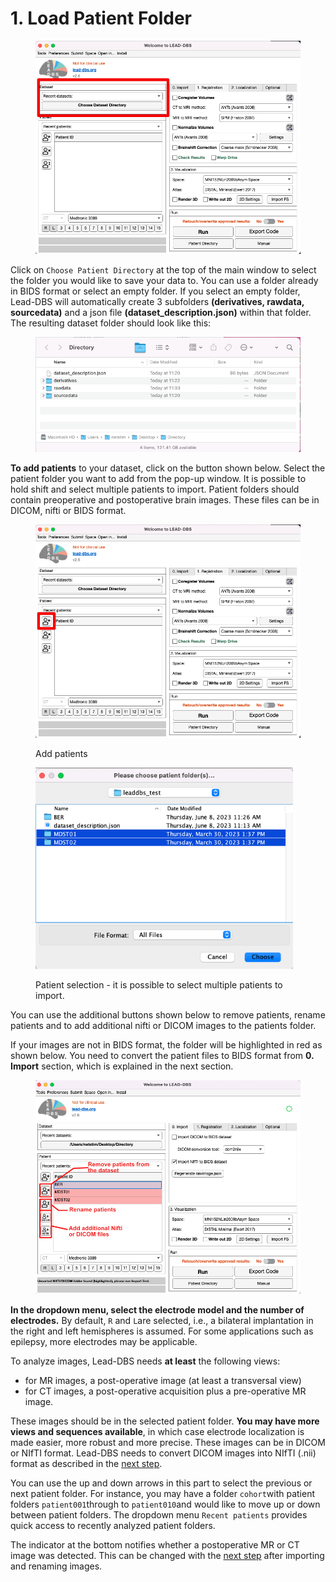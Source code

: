 # 1. Load Patient Folder

<figure><img src="../.gitbook/assets/directory.png" alt="" width="563"><figcaption></figcaption></figure>

Click on `Choose Patient Directory` at the top of the main window to select the folder you would like to save your data to. You can use a folder already in BIDS format or select an empty folder. If you select an empty folder, Lead-DBS will automatically create 3 subfolders **(derivatives, rawdata, sourcedata)** and a json file **(dataset\_description.json)** within that folder. The resulting dataset folder should look like this:

<figure><img src="../.gitbook/assets/Screen Shot 2023-06-08 at 11.34.26.png" alt=""><figcaption></figcaption></figure>

**To add patients** to your dataset, click on the button shown below. Select the patient folder you want to add from the pop-up window. It is possible to hold shift and select multiple patients to import. Patient folders should contain preoperative and postoperative brain images. These files can be in DICOM, nifti or BIDS format.&#x20;

<div data-full-width="false">

<figure><img src="../.gitbook/assets/addpatients.png" alt="" width="563"><figcaption><p>Add patients</p></figcaption></figure>

</div>



<figure><img src="../.gitbook/assets/selectpatients.png" alt="" width="412"><figcaption><p>Patient selection - it is possible to select multiple patients to import.</p></figcaption></figure>

You can use the additional buttons shown below to remove patients, rename patients and to add additional nifti or DICOM images to the patients folder.

If your images are not in BIDS format, the folder will be highlighted in red as shown below. You need to convert the patient files to BIDS format from **0. Import** section, which is explained in the next section.&#x20;

<figure><img src="../.gitbook/assets/add patients.png" alt=""><figcaption></figcaption></figure>

**In the dropdown menu, select the electrode model and the number of electrodes.** By default, `R` and `L`are selected, i.e., a bilateral implantation in the right and left hemispheres is assumed. For some applications such as epilepsy, more electrodes may be applicable.

To analyze images, Lead-DBS needs **at least** the following views:

* for MR images, a post-operative image (at least a transversal view)
* for CT images, a post-operative acquisition plus a pre-operative MR image.

These images should be in the selected patient folder. **You may have more views and sequences available**, in which case electrode localization is made easier, more robust and more precise. These images can be in DICOM or NIfTI format. Lead-DBS needs to convert DICOM images into NIfTI (.nii) format as described in the [next step](step2-image-import/).

You can use the up and down arrows in this part to select the previous or next patient folder. For instance, you may have a folder `cohort`with patient folders `patient001`through to `patient010`and would like to move up or down between patient folders. The dropdown menu `Recent patients` provides quick access to recently analyzed patient folders.

The indicator at the bottom notifies whether a postoperative MR or CT image was detected. This can be changed with the [next step](step2-image-import/) after importing and renaming images.
